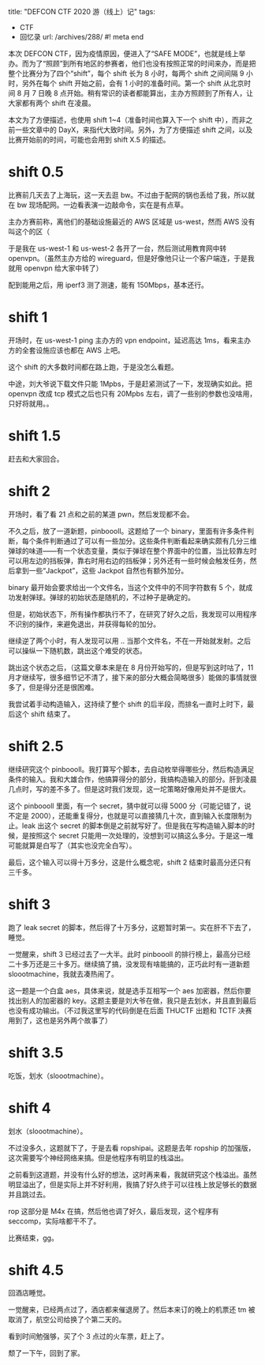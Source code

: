 title: "DEFCON CTF 2020 游（线上）记"
tags:
  - CTF
  - 回忆录
url: /archives/288/
#! meta end

本次 DEFCON CTF，因为疫情原因，便进入了“SAFE MODE”，也就是线上举办。而为了“照顾”到所有地区的参赛者，他们也没有按照正常的时间来办，而是把整个比赛分为了四个“shift”，每个 shift 长为 8 小时，每两个 shift 之间间隔 9 小时，另外在每个 shift 开始之前，会有 1 小时的准备时间。第一个 shift 从北京时间 8 月 7 日晚 8 点开始。稍有常识的读者都能算出，主办方照顾到了所有人，让大家都有两个 shift 在凌晨。

本文为了方便描述，也使用 shift 1~4（准备时间也算入下一个 shift 中），而非之前一些文章中的 DayX，来指代大致时间。另外，为了方便描述 shift 之间，以及比赛开始前的时间，可能也会用到 shift X.5 的描述。

# shift 0.5

比赛前几天去了上海玩，这一天去逛 bw。不过由于配网的锅也丢给了我，所以就在 bw 现场配网。一边看表演一边敲命令，实在是有点草。

主办方赛前称，离他们的基础设施最近的 AWS 区域是 us-west，然而 AWS 没有叫这个的区（

于是我在 us-west-1 和 us-west-2 各开了一台，然后测试用教育网中转 openvpn。（虽然主办方给的 wireguard，但是好像他只让一个客户端连，于是我就用 openvpn 给大家中转了）

配到能用之后，用 iperf3 测了测速，能有 150Mbps，基本还行。

# shift 1

开场时，在 us-west-1 ping 主办方的 vpn endpoint，延迟高达 1ms，看来主办方的全套设施应该也都在 AWS 上吧。

这个 shift 的大多数时间都在路上跑，于是没怎么看题。

中途，刘大爷说下载文件只能 1Mpbs，于是赶紧测试了一下，发现确实如此。把 openvpn 改成 tcp 模式之后也只有 20Mpbs 左右，调了一些别的参数也没啥用，只好将就用。。

# shift 1.5

赶去和大家回合。

# shift 2

开场时，看了看 21 点和之前的某道 pwn，然后发现都不会。

不久之后，放了一道新题，pinboooll。这题给了一个 binary，里面有许多条件判断，每个条件判断通过了可以有一些加分。这些条件判断看起来确实颇有几分三维弹球的味道——有一个状态变量，类似于弹球在整个界面中的位置，当比较靠左时可以用左边的挡板弹，靠右时用右边的挡板弹；另外还有一些时候会触发任务，然后拿到一些“Jackpot”，这些 Jackpot 自然也有额外加分。

binary 最开始会要求给出一个文件名，当这个文件中的不同字符数有 5 个，就成功发射弹球。弹球的初始状态是随机的，不过种子是确定的。

但是，初始状态下，所有操作都执行不了，在研究了好久之后，我发现可以用程序不识别的操作，来避免退出，并获得每轮的加分。

继续逆了两个小时，有人发现可以用 .. 当那个文件名，不在一开始就发射。之后可以操纵一下随机数，跳出这个难受的状态。

跳出这个状态之后，（这篇文章本来是在 8 月份开始写的，但是写到这时咕了，11 月才继续写，很多细节记不清了，接下来的部分大概会简略很多）能做的事情就很多了，但是得分还是很困难。

我尝试着手动构造输入，这持续了整个 shift 的后半段，而排名一直时上时下，最后这个 shift 结束了。

# shift 2.5

继续研究这个 pinboooll。我打算写个脚本，去自动枚举得哪些分，然后构造满足条件的输入。我和大雄合作，他搞算得分的部分，我搞构造输入的部分。肝到凌晨几点时，写的差不多了。但是这时我们发现，这一坨策略好像用处并不是很大。

这个 pinboooll 里面，有一个 secret，猜中就可以得 5000 分（可能记错了，说不定是 2000），还能重复得分，也就是可以直接猜几十次，直到输入长度限制为止。leak 出这个 secret 的脚本倒是之前就写好了。但是我在写构造输入脚本的时候，是按照这个 secret 只能用一次处理的，没想到可以搞这么多分。于是这一堆可能就算是白写了（其实也没完全白写）。

最后，这个输入可以得十万多分，这是什么概念呢，shift 2 结束时最高分还只有三千多。

# shift 3

跑了 leak secret 的脚本，然后得了十万多分，这题暂时第一。实在肝不下去了，睡觉。

一觉醒来，shift 3 已经过去了一大半。此时 pinboooll 的排行榜上，最高分已经二十多万还是三十多万。继续搞了搞，没发现有啥能搞的，正巧此时有一道新题 sloootmachine，我就去凑热闹了。

这一题是一个白盒 aes，具体来说，就是选手互相写一个 aes 加密器，然后你要找出别人的加密器的 key。这题主要是刘大爷在做，我只是去划水，并且直到最后也没有成功输出。（不过我这里写的代码倒是在后面 THUCTF 出题和 TCTF 决赛用到了，这也是另外两个故事了）

# shift 3.5

吃饭，划水（sloootmachine）。

# shift 4

划水（sloootmachine）。

不过没多久，这题就下了，于是去看 ropshipai。这题是去年 ropship 的加强版，这次需要写个神经网络来搞。但是他程序有明显的栈溢出。

之前看到这道题，并没有什么好的想法，这时再来看，我就研究这个栈溢出。虽然明显溢出了，但是实际上并不好利用，我搞了好久终于可以往栈上放足够长的数据并且跳过去。

rop 这部分是 M4x 在搞，然后他也调了好久，最后发现，这个程序有 seccomp，实际啥都干不了。

比赛结束，gg。

# shift 4.5

回酒店睡觉。

一觉醒来，已经两点过了，酒店都来催退房了。然后本来订的晚上的机票还 tm 被取消了，航空公司给换了个第二天的。

看到时间勉强够，买了个 3 点过的火车票，赶上了。

颓了一下午，回到了家。
